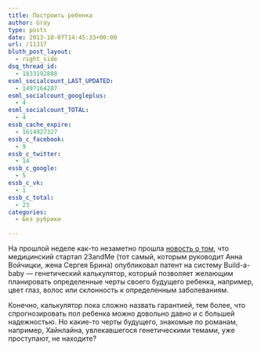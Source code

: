 ```yaml
---
title: Построить ребенка
author: Gray
type: posts
date: 2013-10-07T14:45:33+00:00
url: /11317
bluth_post_layout:
  - right_side
dsq_thread_id:
  - 1833192888
esml_socialcount_LAST_UPDATED:
  - 1497164287
esml_socialcount_googleplus:
  - 4
esml_socialcount_TOTAL:
  - 4
essb_cache_expire:
  - 1614927327
essb_c_facebook:
  - 9
essb_c_twitter:
  - 14
essb_c_google:
  - 5
essb_c_vk:
  - 1
essb_c_total:
  - 23
categories:
  - Без рубрики

---
```








На прошлой неделе как-то незаметно прошла <a href="http://pandodaily.com/2013/10/02/build-a-baby-gets-patented-by-23andme-cue-outrage/" target="_blank">новость о том</a>, что медицинский стартап 23andMe (тот самый, которым руководит Анна Войчицки, жена Сергея Брина) опубликовал патент на систему Build-a-baby — генетический калькулятор, который позволяет желающим планировать определенные черты своего будущего ребенка, например, цвет глаз, волос или склонность к определенным заболеваниям.

Конечно, калькулятор пока сложно назвать гарантией, тем более, что спрогнозировать пол ребенка можно довольно давно и с большей надежностью. Но какие-то черты будущего, знакомые по романам, например, Хайнлайна, увлекавшегося генетическими темами, уже проступают, не находите?